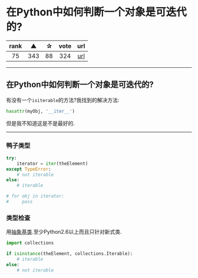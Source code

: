 # 在Python中如何判断一个对象是可迭代的?

| rank | ▲ | ✰ | vote | url |
|:-:|:-:|:-:|:-:|:-:|
|  75 | 343 | 88 | 324 | [url](http://stackoverflow.com/questions/1952464/in-python-how-do-i-determine-if-an-object-is-iterable) |

***

## 在Python中如何判断一个对象是可迭代的?

有没有一个`isiterable`的方法?我找到的解决方法:

```python
hasattr(myObj, '__iter__')
```

但是我不知道这是不是最好的.

***

### 鸭子类型

```python
try:
    iterator = iter(theElement)
except TypeError:
    # not iterable
else:
    # iterable

# for obj in iterator:
#     pass
```

### 类型检查

用[抽象基类](http://docs.python.org/library/abc.html).至少Python2.6以上而且只针对新式类.

```python
import collections

if isinstance(theElement, collections.Iterable):
    # iterable
else:
    # not iterable
```